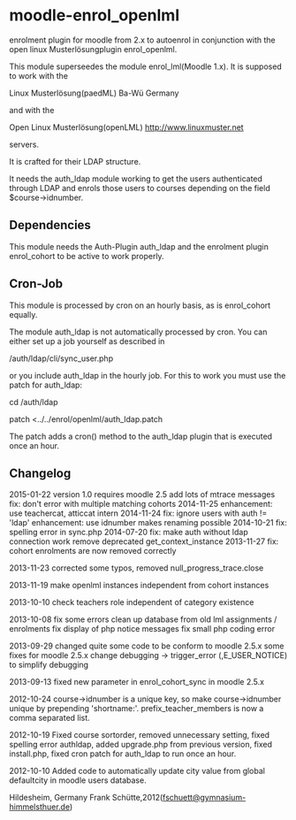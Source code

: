 moodle-enrol_openlml
====================

enrolment plugin for moodle from 2.x to autoenrol in
conjunction with the open linux Musterlösungplugin enrol_openlml.

This module superseedes the module enrol_lml(Moodle 1.x).
It is supposed to work with the

Linux Musterlösung(paedML) Ba-Wü Germany

and with the

Open Linux Musterlösung(openLML) http://www.linuxmuster.net

servers.

It is crafted for their LDAP structure.

It needs the auth_ldap module working to get the users authenticated
through LDAP and enrols those users to courses depending on the
field $course->idnumber.

Dependencies
------------
This module needs the Auth-Plugin auth_ldap and the enrolment plugin
enrol_cohort to be active to work properly.

Cron-Job
--------
This module is processed by cron on an hourly basis, as is enrol_cohort
equally.

The module auth_ldap is not automatically processed by cron. You can
either set up a job yourself as described in

/auth/ldap/cli/sync_user.php

or you include auth_ldap in the hourly job. For this to work you must
use the patch for auth_ldap:

cd <moodledir>/auth/ldap

patch <../../enrol/openlml/auth_ldap.patch

The patch adds a cron() method to the auth_ldap plugin that is
executed once an hour.

Changelog
---------
2015-01-22
version 1.0 requires moodle 2.5
add lots of mtrace messages
fix: don't error with multiple matching cohorts
2014-11-25
enhancement: use teachercat, atticcat intern
2014-11-24
fix: ignore users with auth != 'ldap'
enhancement: use idnumber makes renaming possible
2014-10-21
fix: spelling error in sync.php
2014-07-20
fix: make auth without ldap connection work
remove deprecated get_context_instance
2013-11-27
fix: cohort enrolments are now removed correctly

2013-11-23
corrected some typos, removed null_progress_trace.close

2013-11-19
make openlml instances independent from cohort instances

2013-10-10
check teachers role independent of category existence

2013-10-08
fix some errors
clean up database from old lml assignments / enrolments
fix display of php notice messages
fix small php coding error

2013-09-29
changed quite some code to be conform to moodle 2.5.x
some fixes for moodle 2.5.x
change debugging -> trigger_error (,E_USER_NOTICE) to simplify debugging

2013-09-13
fixed new parameter in enrol_cohort_sync in moodle 2.5.x

2012-10-24
course->idnumber is a unique key, so make
 course->idnumber unique by prepending 'shortname:'.
prefix_teacher_members is now a comma separated list.

2012-10-19
Fixed course sortorder,
removed unnecessary setting,
fixed spelling error authldap,
added upgrade.php from previous version,
fixed install.php,
fixed cron patch for auth_ldap to run once an hour.

2012-10-10
Added code to automatically update city value from global defaultcity
in moodle users database.

Hildesheim, Germany
Frank Schütte,2012(fschuett@gymnasium-himmelsthuer.de)

